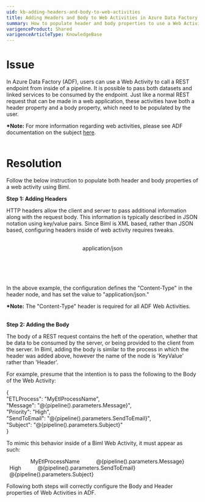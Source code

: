 ```yaml
---
uid: kb-adding-headers-and-body-to-web-activities
title: Adding Headers and Body to Web Activities in Azure Data Factory (ADF)
summary: How to populate header and body properties to use a Web Activity to call a REST endpoint from inside of a pipeline in Azure Data Factory
varigenceProduct: Shared
varigenceArticleType: KnowledgeBase
---
```

# Issue

In Azure Data Factory (ADF), users can use a Web Activity to call a REST endpoint from inside of a pipeline. It is possible to pass both datasets and linked services to be consumed by the endpoint. Just like a normal REST request that can be made in a web application, these activities have both a header property and a body property, which need to be populated by the user.   
  
**\*Note:** For more information regarding web activities, please see ADF documentation on the subject [here](https://docs.microsoft.com/en-us/azure/data-factory/control-flow-web-activity).   
 

# Resolution

Follow the below instruction to populate both header and body properties of a web activity using Biml.  

  
**Step 1: Adding Headers**

  
HTTP headers allow the client and server to pass additional information along with the request body. This information is typically described in JSON notation using key/value pairs. Since Biml is XML based, rather than JSON based, configuring headers inside of web activity requires tweaks.  
  
<Pipelines>  
     <Pipeline Name="Pipeline">  
          <Activities>  
               <Web Method="Put" Name="MyWebActivity" Url="www.testurl.com">  
                    <Headers>  
                         <Header Name="Content-Type">application/json</Header>  
                    </Headers>  
               </Web>  
          </Activities>  
     </Pipeline>  
</Pipelines>  
 

In the above example, the configuration defines the "Content-Type" in the header node, and has set the value to "application/json." 

**\*Note:** The "Content-Type" header is required for all ADF Web Activities.    
 

**Step 2: Adding the Body**  
  
The body of a REST request contains the heft of the operation, whether that be data to be consumed by the server, or being provided to the client from the server. In Biml, adding the body is similar to the process in which the header was added above, however the name of the node is 'KeyValue' rather than 'Header'.  
  
For example, presume that the intention is to pass the following to the Body of the Web Activity:

  
{  
"ETLProcess": "MyEtlProcessName",  
"Message": "@{pipeline().parameters.Message}",  
"Priority": "High",  
"SendToEmail": "@{pipeline().parameters.SendToEmail}",  
"Subject": "@{pipeline().parameters.Subject}"  
}  
  
  
To mimic this behavior inside of a Biml Web Activity, it must appear as such:   
  
  
<Body>  
     <KeyValues>  
          <KeyValue Name="ETLProcess">MyEtlProcessName</KeyValue>  
          <KeyValue Name="Message">@{pipeline().parameters.Message}</KeyValue>  
          <KeyValue Name="Priority">High</KeyValue>  
          <KeyValue Name="SendToEmail">@{pipeline().parameters.SendToEmail}</KeyValue>  
          <KeyValue Name="Subject">@{pipeline().parameters.Subject}</KeyValue>  
     </KeyValues>  
</Body>  
  
  
Following both steps will correctly configure the Body and Header properties of Web Activities in ADF.